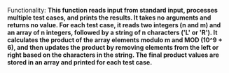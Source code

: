 Functionality: **This function reads input from standard input, processes multiple test cases, and prints the results. It takes no arguments and returns no value. For each test case, it reads two integers (n and m) and an array of n integers, followed by a string of n characters ('L' or 'R'). It calculates the product of the array elements modulo m and MOD (10^9 + 6), and then updates the product by removing elements from the left or right based on the characters in the string. The final product values are stored in an array and printed for each test case.**